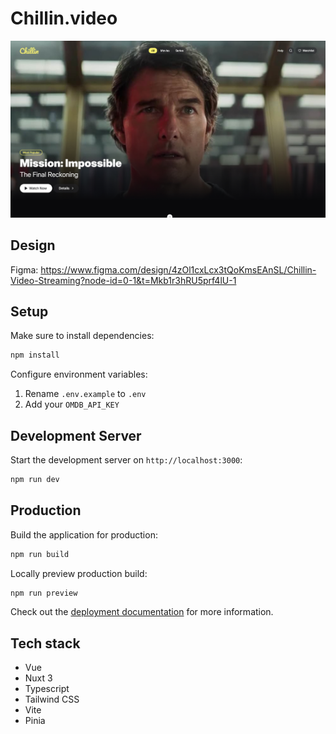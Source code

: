 # Chillin.video

![Chillin.video screenshot](screenshot.jpg)

## Design
Figma: https://www.figma.com/design/4zOl1cxLcx3tQoKmsEAnSL/Chillin-Video-Streaming?node-id=0-1&t=Mkb1r3hRU5prf4lU-1

## Setup

Make sure to install dependencies:

```bash
npm install
```

Configure environment variables:
1. Rename `.env.example` to `.env`
2. Add your `OMDB_API_KEY`

## Development Server

Start the development server on `http://localhost:3000`:

```bash
npm run dev
```

## Production

Build the application for production:

```bash
npm run build
```

Locally preview production build:

```bash
npm run preview
```

Check out the [deployment documentation](https://nuxt.com/docs/getting-started/deployment) for more information.

## Tech stack
- Vue
- Nuxt 3
- Typescript
- Tailwind CSS
- Vite
- Pinia
